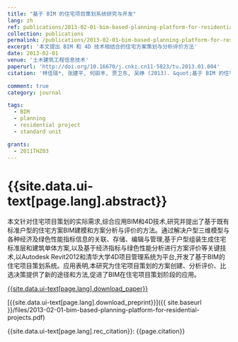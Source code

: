 ```yaml
---
title: "基于 BIM 的住宅项目策划系统研究与开发"
lang: zh
ref: publications/2013-02-01-bim-based-planning-platform-for-residential-projects
collection: publications
permalink: /publications/2013-02-01-bim-based-planning-platform-for-residential-projects
excerpt: '本文提出 BIM 和 4D 技术相结合的住宅方案策划与分析评价方法'
date: 2013-02-01
venue: '土木建筑工程信息技术'
paperurl: 'http://doi.org/10.16670/j.cnki.cn11-5823/tu.2013.01.004'
citation: '林佳瑞*, 张建平, 何田丰, 贾卫东, 吴峥 (2013). &quot;基于 BIM 的住宅项目策划系统研究与开发&quot; <i>土木建筑工程信息技术</i>. 5(1): 22-26. doi: 10.16670/j.cnki.cn11-5823/tu.2013.01.004'

comment: true
category: journal

tags: 
  - BIM
  - planning
  - residential project
  - standard unit

grants:
  - 2011THZ03
---
```



{{site.data.ui-text[page.lang].abstract}}
====

本文针对住宅项目策划的实际需求,综合应用BIM和4D技术,研究并提出了基于既有标准户型的住宅方案BIM建模和方案分析与评价的方法。通过解决户型三维模型与各种经济及绿色性能指标信息的关联、存储、编辑与管理,基于户型组装生成住宅标准层和建筑单体方案,以及基于经济指标与绿色性能分析进行方案评价等关键技术,以Autodesk Revit2012和清华大学4D项目管理系统为平台,开发了基于BIM的住宅项目策划系统。应用表明,本研究为住宅项目策划的方案创建、分析评价、比选决策提供了新的途径和方法,促进了BIM在住宅项目策划阶段的应用。

[{{site.data.ui-text[page.lang].download_paper}}](http://doi.org/10.16670/j.cnki.cn11-5823/tu.2013.01.004)

[{{site.data.ui-text[page.lang].download_preprint}}]({{ site.baseurl }}/files/2013-02-01-bim-based-planning-platform-for-residential-projects.pdf)

{{site.data.ui-text[page.lang].rec_citation}}: {{page.citation}}